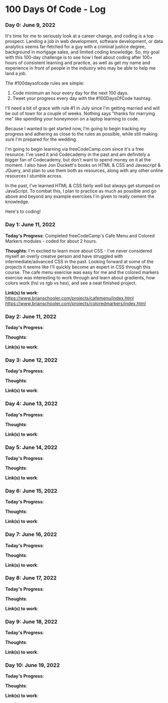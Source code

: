 # 100 Days Of Code - Log

### Day 0: June 9, 2022

It's time for me to seriously look at a career change, and coding is a top prospect. Landing a job in web development, software development, or data analytics seems far-fetched for a guy with a criminal justice degree, background in mortgage sales, and limited coding knowledge. So, my goal with this 100-day challenge is to see how I feel about coding after 100+ hours of consistent learning and practice, as well as get my name and experience in front of people in the industry who may be able to help me land a job. 

The #100daysofcode rules are simple:
1. Code minimum an hour every day for the next 100 days.
2. Tweet your progress every day with the #100DaysOfCode hashtag.

I'll need a bit of grace with rule #1 in July since I'm getting married and will be out of town for a couple of weeks. Nothing says "thanks for marrying me" like spending your honeymoon on a laptop learning to code.

Because I wanted to get started now, I'm going to begin tracking my progress and adhering as close to the rules as possible, while still making sure I'm prepared for the wedding.


I'm going to begin learning via freeCodeCamp.com since it's a free resource. I've used it and Codecademy in the past and am definitely a bigger fan of Codecademy, but don't want to spend money on it at the moment. I also have Jon Duckett's books on HTML & CSS and Javascript & JQuery, and plan to use them both as resources, along with any other online resources I stumble across.

In the past, I've learned HTML & CSS fairly well but always get stumped on JavaScript. To combat this, I plan to practice as much as possible and go above and beyond any example exercises I'm given to really cement the knowledge.

Here's to coding!

### Day 1: June 11, 2022

**Today's Progress**: Completed freeCodeCamp's Cafe Menu and Colored Markers modules - coded for about 2 hours.

**Thoughts**: I'm excited to learn more about CSS - I've never considered myself an overly creatve person and have struggled with intermediate/advanced CSS in the past. Looking forward at some of the projects it seems like I'll quickly become an expert in CSS through this course. The cafe menu exercise was easy for me and the colored markers exercise was interesting to work through and learn about gradients, how colors work (hsl vs rgb vs hex), and see a neat finished project. 

**Link(s) to work**: https://www.brianschooler.com/projects/cafemenu/index.html
https://www.brianschooler.com/projects/coloredmarkers/index.html


### Day 2: June 11, 2022

**Today's Progress**:

**Thoughts**:

**Link(s) to work**:


### Day 3: June 12, 2022

**Today's Progress**:

**Thoughts**:

**Link(s) to work**:


### Day 4: June 13, 2022

**Today's Progress**:

**Thoughts**:

**Link(s) to work**:


### Day 5: June 14, 2022

**Today's Progress**:

**Thoughts**:

**Link(s) to work**:


### Day 6: June 15, 2022

**Today's Progress**:

**Thoughts**:

**Link(s) to work**:


### Day 7: June 16, 2022

**Today's Progress**:

**Thoughts**:

**Link(s) to work**:


### Day 8: June 17, 2022

**Today's Progress**:

**Thoughts**:

**Link(s) to work**:


### Day 9: June 18, 2022

**Today's Progress**:

**Thoughts**:

**Link(s) to work**:


### Day 10: June 19, 2022

**Today's Progress**:

**Thoughts**:

**Link(s) to work**:
